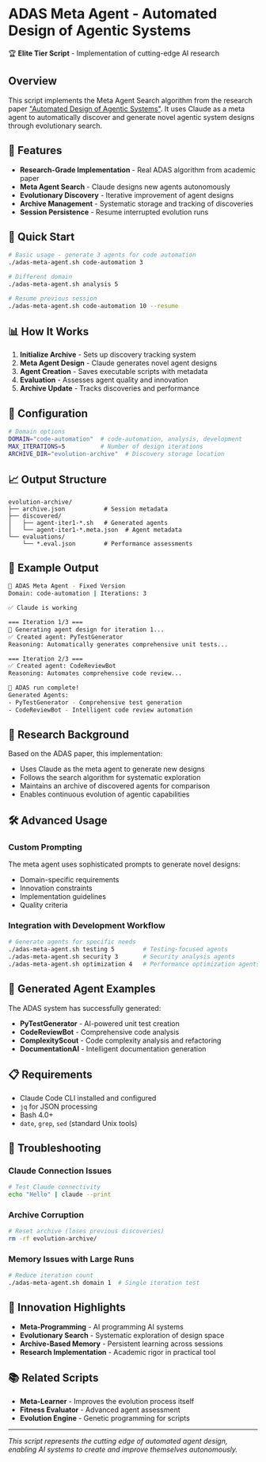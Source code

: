 # ADAS Meta Agent - Automated Design of Agentic Systems

🏆 **Elite Tier Script** - Implementation of cutting-edge AI research

## Overview

This script implements the Meta Agent Search algorithm from the research paper ["Automated Design of Agentic Systems"](https://arxiv.org/pdf/2408.08435). It uses Claude as a meta agent to automatically discover and generate novel agentic system designs through evolutionary search.

## 🧬 Features

- **Research-Grade Implementation** - Real ADAS algorithm from academic paper
- **Meta Agent Search** - Claude designs new agents autonomously
- **Evolutionary Discovery** - Iterative improvement of agent designs
- **Archive Management** - Systematic storage and tracking of discoveries
- **Session Persistence** - Resume interrupted evolution runs

## 🚀 Quick Start

```bash
# Basic usage - generate 3 agents for code automation
./adas-meta-agent.sh code-automation 3

# Different domain
./adas-meta-agent.sh analysis 5

# Resume previous session
./adas-meta-agent.sh code-automation 10 --resume
```

## 📊 How It Works

1. **Initialize Archive** - Sets up discovery tracking system
2. **Meta Agent Design** - Claude generates novel agent designs
3. **Agent Creation** - Saves executable scripts with metadata
4. **Evaluation** - Assesses agent quality and innovation
5. **Archive Update** - Tracks discoveries and performance

## 🔧 Configuration

```bash
# Domain options
DOMAIN="code-automation"  # code-automation, analysis, development
MAX_ITERATIONS=5          # Number of design iterations
ARCHIVE_DIR="evolution-archive"  # Discovery storage location
```

## 📈 Output Structure

```
evolution-archive/
├── archive.json           # Session metadata
├── discovered/
│   ├── agent-iter1-*.sh   # Generated agents
│   └── agent-iter1-*.meta.json  # Agent metadata
└── evaluations/
    └── *.eval.json        # Performance assessments
```

## 🎯 Example Output

```bash
🤖 ADAS Meta Agent - Fixed Version
Domain: code-automation | Iterations: 3

✅ Claude is working

=== Iteration 1/3 ===
🧠 Generating agent design for iteration 1...
✅ Created agent: PyTestGenerator
Reasoning: Automatically generates comprehensive unit tests...

=== Iteration 2/3 ===
✅ Created agent: CodeReviewBot
Reasoning: Automates comprehensive code review...

🎉 ADAS run complete!
Generated Agents:
- PyTestGenerator - Comprehensive test generation
- CodeReviewBot - Intelligent code review automation
```

## 🔬 Research Background

Based on the ADAS paper, this implementation:
- Uses Claude as the meta agent to generate new designs
- Follows the search algorithm for systematic exploration
- Maintains an archive of discovered agents for comparison
- Enables continuous evolution of agentic capabilities

## 🛠️ Advanced Usage

### Custom Prompting
The meta agent uses sophisticated prompts to generate novel designs:
- Domain-specific requirements
- Innovation constraints
- Implementation guidelines
- Quality criteria

### Integration with Development Workflow
```bash
# Generate agents for specific needs
./adas-meta-agent.sh testing 5        # Testing-focused agents
./adas-meta-agent.sh security 3       # Security analysis agents
./adas-meta-agent.sh optimization 4   # Performance optimization agents
```

## 🧪 Generated Agent Examples

The ADAS system has successfully generated:
- **PyTestGenerator** - AI-powered unit test creation
- **CodeReviewBot** - Comprehensive code analysis
- **ComplexityScout** - Code complexity analysis and refactoring
- **DocumentationAI** - Intelligent documentation generation

## 📋 Requirements

- Claude Code CLI installed and configured
- `jq` for JSON processing  
- Bash 4.0+
- `date`, `grep`, `sed` (standard Unix tools)

## 🔧 Troubleshooting

### Claude Connection Issues
```bash
# Test Claude connectivity
echo "Hello" | claude --print
```

### Archive Corruption
```bash
# Reset archive (loses previous discoveries)
rm -rf evolution-archive/
```

### Memory Issues with Large Runs
```bash
# Reduce iteration count
./adas-meta-agent.sh domain 1  # Single iteration test
```

## 🌟 Innovation Highlights

- **Meta-Programming** - AI programming AI systems
- **Evolutionary Search** - Systematic exploration of design space
- **Archive-Based Memory** - Persistent learning across sessions
- **Research Implementation** - Academic rigor in practical tool

## 📚 Related Scripts

- **Meta-Learner** - Improves the evolution process itself
- **Fitness Evaluator** - Advanced agent assessment
- **Evolution Engine** - Genetic programming for scripts

---

*This script represents the cutting edge of automated agent design, enabling AI systems to create and improve themselves autonomously.*